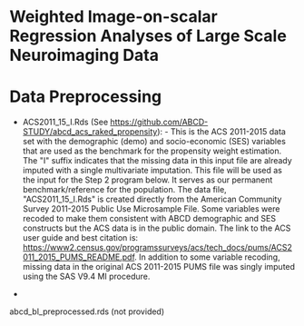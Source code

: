# Weighted Image-on-scalar Regression Analyses of Large Scale Neuroimaging Data


# Data Preprocessing

- ACS2011_15_I.Rds (See https://github.com/ABCD-STUDY/abcd_acs_raked_propensity): - This is the ACS 2011-2015 data set with the demographic (demo) and socio-economic (SES) variables that are used as the benchmark for the propensity weight estimation. The "I" suffix indicates that the missing data in this input file are already imputed with a single multivariate imputation. This file will be used as the input for the Step 2 program below. It serves as our permanent benchmark/reference for the population. The data file, "ACS2011_15_I.Rds" is created directly from the American Community Survey 2011-2015 Public Use Microsample File. Some variables were recoded to make them consistent with ABCD demographic and SES constructs but the ACS data is in the public domain. The link to the ACS user guide and best citation is: https://www2.census.gov/programssurveys/acs/tech_docs/pums/ACS2011_2015_PUMS_README.pdf. In addition to some variable recoding, missing data in the original ACS 2011-2015 PUMS file was singly imputed using the SAS V9.4 MI procedure.

- 
abcd_bl_preprocessed.rds (not provided)

